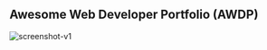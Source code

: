 ## Awesome Web Developer Portfolio (AWDP)

![screenshot-v1](https://i.ibb.co/xfLRcY4/e0a17486-7745-4561-5275-307aee3c8471.png)
